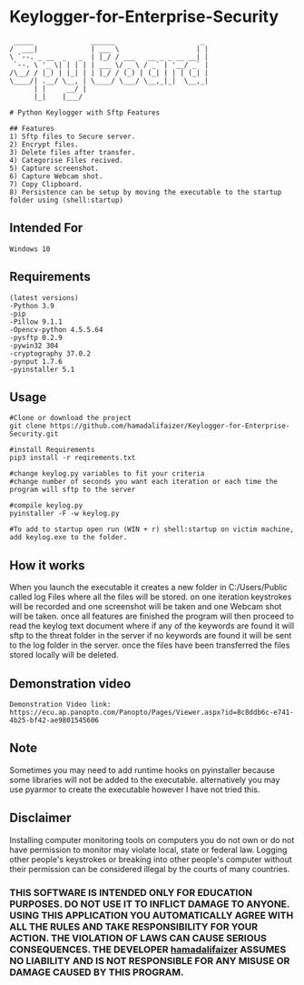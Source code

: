 # Keylogger-for-Enterprise-Security

```
 _____              ______                     _ 
/  ___|             | ___ \                   | |
\ `--. _ __  _   _  | |_/ / ___   __ _ _ __ __| |
 `--. \ '_ \| | | | | ___ \/ _ \ / _` | '__/ _` |
/\__/ / |_) | |_| | | |_/ / (_) | (_| | | | (_| |
\____/| .__/ \__, | \____/ \___/ \__,_|_|  \__,_|
      | |     __/ |                              
      |_|    |___/                              
```
     
```   
# Python Keylogger with Sftp Features

## Features
1) Sftp files to Secure server.
2) Encrypt files.
3) Delete files after transfer.
4) Categorise Files recived.
5) Capture screenshot.
6) Capture Webcam shot.
7) Copy Clipboard. 
8) Persistence can be setup by moving the executable to the startup folder using (shell:startup)
```
## Intended For
`Windows 10` 

## Requirements
```
(latest versions)
-Python 3.9
-pip
-Pillow 9.1.1
-Opencv-python 4.5.5.64
-pysftp 0.2.9
-pywin32 304
-cryptography 37.0.2
-pynput 1.7.6
-pyinstaller 5.1
```
## Usage
```
#Clone or download the project
git clone https://github.com/hamadalifaizer/Keylogger-for-Enterprise-Security.git

#install Requirements
pip3 install -r reqirements.txt

#change keylog.py variables to fit your criteria
#change number of seconds you want each iteration or each time the program will sftp to the server

#compile keylog.py
pyinstaller -F -w keylog.py

#To add to startup open run (WIN + r) shell:startup on victim machine, add keylog.exe to the folder.

```
## How it works
When you launch the executable it creates a new folder in C:/Users/Public called log Files where all the files will be stored. on one iteration keystrokes will be recorded and one screenshot will be taken and one Webcam shot will be taken. once all features are finished the program will then proceed to read the keylog text document where if any of the keywords are found it will sftp to the threat folder in the server if no keywords are found it will be sent to the log folder in the server. once the files have been transferred the files stored locally will be deleted. 

## Demonstration video
```
Demonstration Video link:
https://ecu.ap.panopto.com/Panopto/Pages/Viewer.aspx?id=8c8ddb6c-e741-4b25-bf42-ae9801545606

```
## Note
Sometimes you may need to add runtime hooks on pyinstaller because some libraries will not be added to the executable. alternatively you may use pyarmor to create the executable however I have not tried this. 

## Disclaimer
Installing computer monitoring tools on computers you do not own or do not have permission to monitor may violate local, state or federal law. 
Logging other people's keystrokes or breaking into other people's computer without their permission can be considered illegal by the courts of many countries. 

### THIS SOFTWARE IS INTENDED ONLY FOR EDUCATION PURPOSES. DO NOT USE IT TO INFLICT DAMAGE TO ANYONE. USING THIS APPLICATION YOU AUTOMATICALLY AGREE WITH ALL THE RULES AND TAKE RESPONSIBILITY FOR YOUR ACTION. THE VIOLATION OF LAWS CAN CAUSE SERIOUS CONSEQUENCES. THE DEVELOPER [hamadalifaizer](https://github.com/hamadalifaizer) ASSUMES NO LIABILITY AND IS NOT RESPONSIBLE FOR ANY MISUSE OR DAMAGE CAUSED BY THIS PROGRAM.

